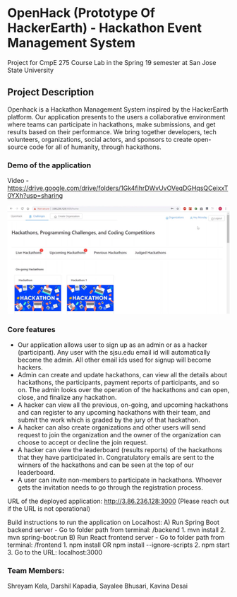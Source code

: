# OpenHack (Prototype Of HackerEarth) - Hackathon Event Management System
Project for CmpE 275 Course Lab in the Spring 19 semester at San Jose State University

## Project Description 
Openhack is a Hackathon Management System inspired by the HackerEarth platform. Our application presents to the users a collaborative environment where teams can participate in hackathons, make submissions, and get results based on their performance. We bring together developers, tech volunteers, organizations, social actors, and sponsors to create open-source code for all of humanity, through hackathons. 

### Demo of the application
Video - https://drive.google.com/drive/folders/1Gk4fihrDWvUvOVeqDGHqsQCeixxT0YXh?usp=sharing

![Alt text](https://github.com/shreyamkela/openhack-app/blob/master/homepage-thumbnail.jpg?raw=true "Title")

### Core features
- Our application allows user to sign up as an admin or as a hacker (participant). Any user with the sjsu.edu email id will automatically become the admin. All other email ids used for signup will become hackers. 
- Admin can create and update hackathons, can view all the details about hackathons, the participants, payment reports of participants, and so on. The admin looks over the operation of the hackathons and can open, close, and finalize any hackathon. 
- A hacker can view all the previous, on-going, and upcoming hackathons and can register to any upcoming hackathons with their team, and submit the work which is graded by the jury of that hackathon. 
- A hacker can also create organizations and other users will send request to join the organization and the owner of the organization can choose to accept or decline the join request.
- A hacker can view the leaderboard (results reports) of the hackathons that they have participated in. Congratulatory emails are sent to the winners of the hackathons and can be seen at the top of our leaderboard.
- A user can invite non-members to participate in hackathons. Whoever gets the invitation needs to go through the registration process.

URL of the deployed application: http://3.86.236.128:3000 
(Please reach out if the URL is not operational)

Build instructions to run the application on Localhost:
    A) Run Spring Boot backend server - Go to folder path from terminal: /backend
         1. mvn install
         2. mvn spring-boot:run
    B) Run React frontend server - Go to folder path from terminal: /frontend
         1. npm install OR npm install --ignore-scripts
         2. npm start
         3. Go to the URL: localhost:3000
         
### Team Members:
Shreyam Kela, Darshil Kapadia, Sayalee Bhusari, Kavina Desai
